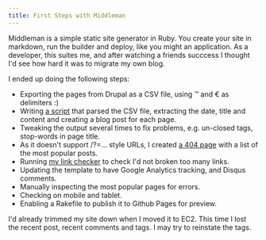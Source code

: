 ```yaml
---
title: First Steps with Middleman
---
```


Middleman is a simple static site generator in Ruby. You create your site in markdown, run the builder and deploy, like you might an application. As a developer, this suites me, and after watching a friends succcess I thought I'd see how hard it was to migrate my own blog.

I ended up doing the following steps:

* Exporting the pages from Drupal as a CSV file, using ™ and € as delimiters :)
* Writing [a script](https://github.com/alexec/www.alexecollins.com/blob/master/convert.rb) that parsed the CSV file, extracting the date, title and content and creating a blog post for each page.
* Tweaking the output several times to fix problems, e.g. un-closed tags, stop-words in page title.
* As it doesn't support /?=... style URLs, I created [a 404 page](/404) with a list of the most popular posts.
* Running [my link checker](/content/web-site-link-checker) to check I'd not broken too many links.
* Updating the template to have Google Analytics tracking, and Disqus comments.
* Manually inspecting the most popular pages for errors.
* Checking on mobile and tablet.
* Enabling a Rakefile to publish it to Github Pages for preview.

I'd already trimmed my site down when I moved it to EC2. This time I lost the recent post, recent comments and tags. I may try to reinstate the tags.

